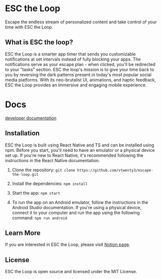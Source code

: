 # ESC the Loop
Escape the endless stream of personalized content and take control of your time with ESC the Loop. 

## What is ESC the loop?
ESC the Loop is a smarter app timer that sends you customizable notifications at set intervals instead of fully blocking your apps. The notifications serve as your escape plan - when clicked, you'll be redirected to your "tasks" section. ESC the loop's mission is to give your time back to you by reversing the dark patterns present in today's most popular social media platforms. With its neo-brutalist UI, animations, and haptic feedback, ESC the Loop provides an immersive and engaging mobile experience.

# Docs
[developer documentation](https://23things.notion.site/ESC-The-Loop-Wiki-Docs-e9e4de77af2246d3824f49d616f5de25)

## Installation
ESC the Loop is built using React Native and TS and can be installed using npm. Before you start, you'll need to have an emulator or a physical device set up. If you're new to React Native, it's recommended following the instructions in the React Native documentation. 

1. Clone the repository: 
``` git clone https://github.com/vtwenty3/escape-the-loop.git ```


2. Install the dependencies: 
``` npm install ```


3. Start the app:
``` npm start ```


4. To run the app on an Android emulator, follow the instructions in the Android Studio documentation. If you're using a physical device, connect it to your computer and run the app using the following command:
``` npm run android ```


## Learn More
If you are interested in ESC the Loop, please visit [Notion page](https://www.notion.so/23things/ESC-The-Loop-fccf49ea661b4752a3980300041aaa63). 

## License
ESC the Loop is open source and licensed under the MIT License.

